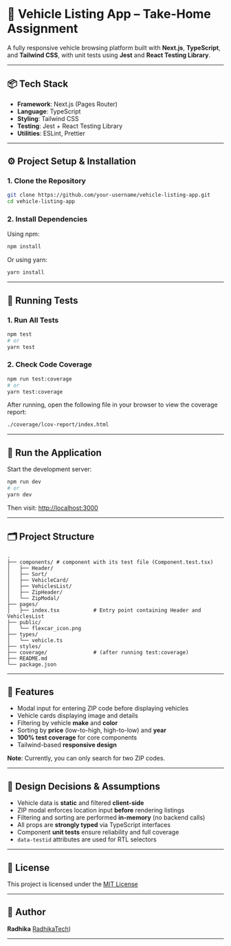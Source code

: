 # 🚗 Vehicle Listing App – Take-Home Assignment

A fully responsive vehicle browsing platform built with **Next.js**, **TypeScript**, and **Tailwind CSS**, with unit tests using **Jest** and **React Testing Library**.

---

## 📦 Tech Stack

* **Framework**: Next.js (Pages Router)
* **Language**: TypeScript
* **Styling**: Tailwind CSS
* **Testing**: Jest + React Testing Library
* **Utilities**: ESLint, Prettier

---

## ⚙️ Project Setup & Installation

### 1. Clone the Repository

```bash
git clone https://github.com/your-username/vehicle-listing-app.git
cd vehicle-listing-app
```

### 2. Install Dependencies

Using npm:

```bash
npm install
```

Or using yarn:

```bash
yarn install
```

---

## 🧪 Running Tests

### 1. Run All Tests

```bash
npm test
# or
yarn test
```

### 2. Check Code Coverage

```bash
npm run test:coverage
# or
yarn test:coverage
```

After running, open the following file in your browser to view the coverage report:

```bash
./coverage/lcov-report/index.html
```

---

## 🚀 Run the Application

Start the development server:

```bash
npm run dev
# or
yarn dev
```

Then visit: [http://localhost:3000](http://localhost:3000)

---

## 🗂️ Project Structure

```
.
├── components/ # component with its test file (Component.test.tsx)
│   ├── Header/             
│   ├── Sort/
│   ├── VehicleCard/
│   ├── VehiclesList/
│   ├── ZipHeader/
│   └── ZipModal/
├── pages/
│   ├── index.tsx           # Entry point containing Header and VehiclesList
├── public/
│   └── flexcar_icon.png
├── types/
│   └── vehicle.ts
├── styles/
├── coverage/               # (after running test:coverage)
├── README.md
└── package.json
```

---

## 🎯 Features

* Modal input for entering ZIP code before displaying vehicles
* Vehicle cards displaying image and details
* Filtering by vehicle **make** and **color**
* Sorting by **price** (low-to-high, high-to-low) and **year**
* **100% test coverage** for core components
* Tailwind-based **responsive design**

**Note**: Currently, you can only search for two ZIP codes.

---

## 🧠 Design Decisions & Assumptions

* Vehicle data is **static** and filtered **client-side**
* ZIP modal enforces location input **before** rendering listings
* Filtering and sorting are performed **in-memory** (no backend calls)
* All props are **strongly typed** via TypeScript interfaces
* Component **unit tests** ensure reliability and full coverage
* `data-testid` attributes are used for RTL selectors

---

## 📄 License

This project is licensed under the [MIT License](https://opensource.org/licenses/MIT)

---

## 👤 Author

**Radhika**
[RadhikaTech](https://github.com/RadhikaTech))

---
